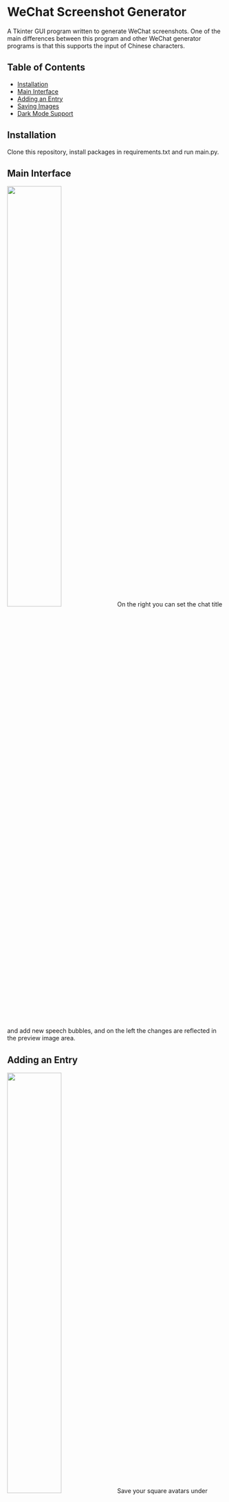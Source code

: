 # WeChat Screenshot Generator
A Tkinter GUI program written to generate WeChat screenshots. One of the main differences between this program and other WeChat generator programs is that this supports the input of Chinese characters. 

## Table of Contents
* [Installation](#installation)
* [Main Interface](#main-interface)
* [Adding an Entry](#adding-an-entry)
* [Saving Images](#saving-images)
* [Dark Mode Support](#dark-mode-support)

## Installation
Clone this repository, install packages in requirements.txt and run main.py.

## Main Interface
<img src="https://user-images.githubusercontent.com/61149391/126955607-5c692940-565f-48a9-8184-dce99399660b.png" width=50% height=50%>
On the right you can set the chat title and add new speech bubbles, and on the left the changes are reflected in the preview image area.

## Adding an Entry
<img src="https://user-images.githubusercontent.com/61149391/126956997-25d2fdfa-3120-4ee5-ad26-4295ab4a068a.png" width=50% height=50%>
Save your square avatars under `files\avatars` in either `.png` or `.jpg` format. You do not need to select an avatar or side if you are adding a time marker.

## Saving Images
<img src="https://user-images.githubusercontent.com/61149391/126956499-00d8a9b4-8e35-41f2-a2cf-98ca538fec82.png" width=50% height=50%>
You can choose to either save the entire screenshot or only the selected speech bubble (or time marker). 

## Dark Mode Support
<img src="https://user-images.githubusercontent.com/61149391/126956594-fc48cbe7-1a7b-4cbd-a334-678bbd1a415a.png" width=50% height=50%>
You can toggle between dark & light mode at any time.
